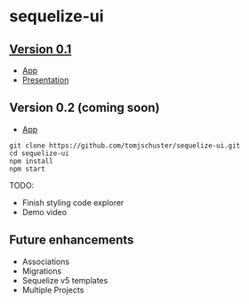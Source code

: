 # sequelize-ui


## [Version 0.1](https://github.com/tomjschuster/sequelize-ui/tree/0.1.0)
- [App](http://sequelizeui.herokuapp.com)	
- [Presentation](https://www.youtube.com/watch?v=aHT6S81YvwE)	


## Version 0.2 (coming soon)
- [App](https://sequelizeui.app)

```
git clone https://github.com/tomjschuster/sequelize-ui.git
cd sequelize-ui
npm install
npm start
```

TODO:
- Finish styling code explorer
- Demo video

## Future enhancements
- Associations
- Migrations
- Sequelize v5 templates
- Multiple Projects
